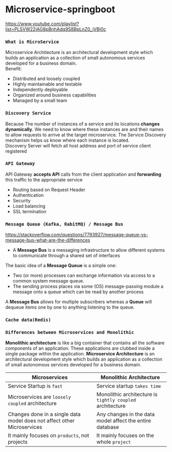 # Microservice-springboot
https://www.youtube.com/playlist?list=PLSVW22jAG8pBnhAdq9S8BpLnZ0_jVBj0c

### `What is MicroService`
Microservice Architecture is an architectural development style which builds an application as a collection of small autonomous services developed for a business domain. \
Benefit: 
  - Distributed and loosely coupled
  - Highly maintainable and testable
  - Independently deployable
  - Organized around business capabilities
  - Managed by a small team

### `Discovery Service`
Because The number of instances of a service and its locations **changes dynamically**. We need to know where these instances are and their names to allow requests to arrive at the target microservice. The Service Discovery mechanism helps us know where each instance is located. \
Discovery Server will fetch all host address and port of service client registered

### `API Gateway`
API Gateway **accepts API** calls from the client application and **forwarding** this traffic to the appropriate service
  - Routing based on Request Header
  - Authentication 
  - Security
  - Load balancing 
  - SSL termination

### `Message Queue (Kafka, RabitMQ) / Message Bus`
https://stackoverflow.com/questions/7793927/message-queue-vs-message-bus-what-are-the-differences
 - A **Message Bus** is a messaging infrastructure to allow different systems to communicate through a shared set of interfaces

The basic idea of a **Message Queue** is a simple one:
  - Two (or more) processes can exchange information via access to a common system message queue.
  - The sending process places via some (OS) message-passing module a message onto a queue which can be read by another process

A **Message Bus** allows for multiple subscribers whereas a **Queue** will dequeue items one by one to anything listening to the queue.
### `Cache data(Redis)`


### `Differences between Microservices and Monolithic`
**Monolithic architecture** is like a big container that contains all the software components of an application. These applications are clubbed inside a single package within the application.
**Microservice Architecture** is an architectural development style which builds an application as a collection of small autonomous services developed for a business domain.

| Microservices | Monolithic Architecture |
| --- | --- |
| Service Startup is `fast` | Service startup `takes time` | 
| Microservices are `loosely coupled` architecture | Monolithic architecture is `tightly coupled` architecture |
| Changes done in a single data model does not affect other Microservices | Any changes in the data model affect the entire database |
| It mainly focuses on `products`, not projects | It mainly focuses on the whole `project` |
